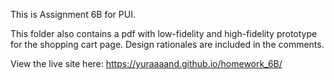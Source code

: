 This is Assignment 6B for PUI.

This folder also contains a pdf with low-fidelity and high-fidelity prototype for the shopping cart page. Design rationales are included in the comments.

View the live site here: https://yuraaaand.github.io/homework_6B/
